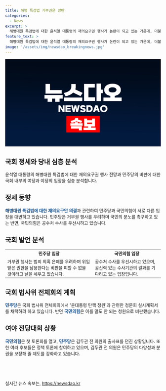 ```yaml
---
title: 해병 특검법 거부권은 방탄
categories:
  - News
excerpt: >
  해병대원 특검법에 대한 윤석열 대통령의 재의요구권 행사가 논란이 되고 있는 가운데, 더불어민주당은 국민의 분노에 불을 지르는 행위라며 비판했습니다. 거부권 행사는 범죄 의혹을 덮기 위한 것으로 지적했으며, 국민의힘은 공수처 수사 결과를 기다린다는 입장을 밝혔습니다. 이어 민주당은 윤대통령 탄핵 청원에 관한 청문회 실시 계획을 발의할 예정이고, 국민의힘은 이를 코미디라고 반박하고 있습니다. 국민의힘과 더불어민주당은 전당대회를 앞두고 여론전을 벌이고 있으며, 이재명 전 대표가 연임 도전을 공식 선언할 예정이라고 합니다.
feature_text: >
  해병대원 특검법에 대한 윤석열 대통령의 재의요구권 행사가 논란이 되고 있는 가운데, 더불어민주당은 국민의 분노에 불을 지르는 행위라며 비판했습니다. 거부권 행사는 범죄 의혹을 덮기 위한 것으로 지적했으며, 국민의힘은 공수처 수사 결과를 기다린다는 입장을 밝혔습니다. 이어 민주당은 윤대통령 탄핵 청원에 관한 청문회 실시 계획을 발의할 예정이고, 국민의힘은 이를 코미디라고 반박하고 있습니다. 국민의힘과 더불어민주당은 전당대회를 앞두고 여론전을 벌이고 있으며, 이재명 전 대표가 연임 도전을 공식 선언할 예정이라고 합니다.
image: '/assets/img/newsdao_breakingnews.jpg'
---
```


<p><img src="/assets/img/newsdao_breakingnews.jpg" alt="flaretime 속보" /></p>

<h2>국회 정세와 당내 심층 분석</h2>

<p data-ke-size="size16">윤석열 대통령의 해병대원 특검법에 대한 재의요구권 행사 전망과 민주당의 비판에 대한 국회 내부의 여당과 야당의 입장을 심층 분석합니다.</p>

<h2 data-ke-size="size26">정세 동향</h2>

<p><b><span style="color: #1a5490;">해병대원 특검법에 대한 재의요구안 의결</span></b>과 관련하여 민주당과 국민의힘이 서로 다른 입장을 대변하고 있습니다. 민주당은 거부권 행사를 우려하며 국민의 분노를 촉구하고 있는 반면, 국민의힘은 공수처 수사를 우선시하고 있습니다.</p>

<h2 data-ke-size="size26">국회 발언 분석</h2>

<table>
    <tr>
        <td style="text-align: center; height: 17px;"><b>민주당 입장</b></td>
        <td style="text-align: center; height: 17px;"><b>국민의힘 입장</b></td>
    </tr>
    <tr>
        <td>거부권 행사는 범죄 의혹 은폐를 우려하며 위임받은 권한을 남용한다는 비판을 피할 수 없을 것이라고 날을 세우고 있습니다.</td>
        <td>공수처 수사를 우선시하고 있으며, 공신력 있는 수사기관의 결과를 기다리고 있는 입장입니다.</td>
    </tr>
</table>

<h2 data-ke-size="size26">국회 법사위 전체회의 계획</h2>

<p><b><span style="color: #1a5490;">민주당</span></b>은 국회 법사위 전체회의에서 '윤대통령 탄핵 청원'과 관련한 청문회 실시계획서를 채택하려 하고 있습니다. 반면 <b><span style="color: #1a5490;">국민의힘</span></b>은 이를 말도 안 되는 청원으로 비판했습니다.</p>

<h2 data-ke-size="size26">여야 전당대회 상황</h2>

<p><b><span style="color: #1a5490;">국민의힘</span></b>은 첫 토론회를 열고, <b><span style="color: #1a5490;">민주당</span></b>은 김두관 전 의원의 출사표를 던진 상황입니다. 또한 여러 후보들은 정책 토론에 참여하고 있으며, 김두관 전 의원은 민주당의 다양성과 분권을 보장해 줄 제도를 강화하고 있습니다.</p>

<p data-ke-size="size16">&nbsp;</p>

<p data-ke-size="size16">&nbsp;</p>
실시간 뉴스 속보는, <a href="https://newsdao.kr" rel="dofollow">https://newsdao.kr</a>


